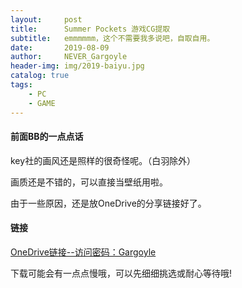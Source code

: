 ```yaml
---
layout:     post
title:      Summer Pockets 游戏CG提取
subtitle:   emmmmmm，这个不需要我多说吧，自取自用。
date:       2019-08-09
author:     NEVER_Gargoyle
header-img: img/2019-baiyu.jpg
catalog: true
tags:
    - PC
    - GAME
---
```




#### 前面BB的一点点话

key社的画风还是照样的很奇怪呢。（白羽除外）    

画质还是不错的，可以直接当壁纸用啦。  

由于一些原因，还是放OneDrive的分享链接好了。  



#### 链接

[OneDrive链接--访问密码：Gargoyle](https://freeshadow-my.sharepoint.com/:f:/g/personal/rks2gmrmx_abcda_tech/Enu0kkw77n1IpxRoeuokK6kB1tPkuqWFiBHeQrsNQy3cyQ?e=69PWOa)  

下载可能会有一点点慢哦，可以先细细挑选或耐心等待哦!


